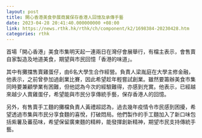 ```yaml
---
layout: post
title: 開心香港美食參展商冀保存香港人回憶及承傳手藝
date: 2023-04-28 20:41:40.000000000 +08:00
link: https://news.rthk.hk/rthk/ch/component/k2/1698384-20230428.htm
categories: rthk
---
```


首場「開心香港」美食市集明天起一連兩日在灣仔會展舉行，有檔主表示，會售賣自家製造及地道美食，期望與市民回憶「香港的味道」。

其中有攤擋售賣雞蛋仔，由6名大學生合作經營。負責人梁胤庭在大學主修金融，他表示，之前曾參加過創業比賽，因此希望趁年輕嘗試創業。雖然要籌辦美食市集同時要兼顧學業有困難，但他認為今次的經驗難得，亦感到充實。他表示，已經越來越少人賣雞蛋仔，希望能與市民分享傳統手藝，保存香港人的回憶。

另外，有售賣手工麵的攤檔負責人黃禮超認為，過去幾年疫情令市民感到困擾，希望透過市集與市民分享食麵的喜悅，打破悶局。他們製作的手工麵加入了新口味包括紫薯及蕃茄味，希望保留廣東麵的精粹，能發揮創新精神，期望市民支持傳統手藝。

